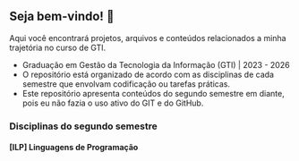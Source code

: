 ## Seja bem-vindo! :space_invader:
Aqui você encontrará projetos, arquivos e conteúdos relacionados a minha trajetória no curso de GTI.
+ Graduação em Gestão da Tecnologia da Informação (GTI) | 2023 - 2026
+ O repositório está organizado de acordo com as disciplinas de cada semestre que envolvam codificação ou tarefas práticas.
+ Este repositório apresenta conteúdos do segundo semestre em diante, pois eu não fazia o uso ativo do GIT e do GitHub.

### Disciplinas do segundo semestre
  #### [ILP] Linguagens de Programação

